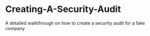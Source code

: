 # Creating-A-Security-Audit
A detailed walkthrough on how to create a security audit for a fake company 
